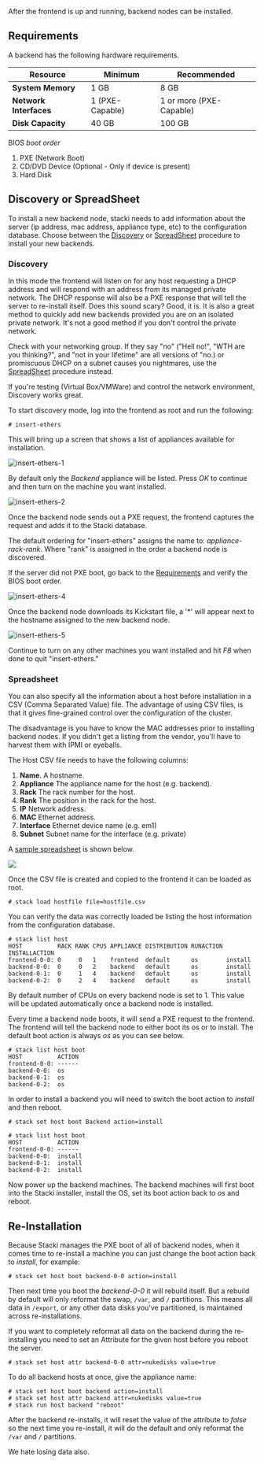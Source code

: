 After the frontend is up and running, backend nodes can be installed.

## Requirements 

A backend has the following hardware requirements. 

**Resource** | Minimum | Recommended
--- | --- | ---
**System Memory** | 1 GB | 8 GB
**Network Interfaces** | 1 (PXE-Capable) | 1 or more (PXE-Capable)
**Disk Capacity** | 40 GB | 100 GB

BIOS _boot order_

1. PXE (Network Boot)
2. CD/DVD Device (Optional - Only if device is present)
3. Hard Disk

## Discovery or SpreadSheet

To install a new backend node, stacki needs to add information about
the server (ip address, mac address, appliance type, etc) to the
configuration database.
Choose between the [Discovery](#discovery) or [SpreadSheet](#spreadsheet) procedure to install
your new backends.

### Discovery

In this mode the frontend will listen on for any host requesting a
DHCP address and will respond with an address from its managed private
network.
The DHCP response will also be a PXE response that will tell the
server to re-install itself.
Does this sound scary? Good, it is. It is also a great method to
quickly add new backends provided you are on an isolated private
network. It's not a good method if you don't control the private network.

Check with your networking group. If they say "no" ("Hell no!", "WTH are you
thinking?", and "not in your lifetime" are all versions of "no.) or promiscuous
DHCP on a subnet causes you nightmares, use the [SpreadSheet](#spreadsheet) procedure instead. 

If you're testing (Virtual Box/VMWare) and control the network environment, Discovery 
works great. 

To start discovery mode, log into the frontend as root and run the following:

```
# insert-ethers
```

This will bring up a screen that shows a list of appliances available
for installation.

![insert-ethers-1](images/insert-ethers/insert-ethers-1.png) 

By default only the _Backend_ appliance will be listed.
Press _OK_ to continue and then turn on the machine you want
installed.

![insert-ethers-2](images/insert-ethers/insert-ethers-2.png)

Once the backend node sends out a PXE request, the frontend captures the
request and adds it to the Stacki database.

The default ordering for "insert-ethers" assigns the name to:
_appliance_-_rack_-_rank_. Where "rank" is assigned in the order
a backend node is discovered. 

If the server did not PXE boot, go back to the
[Requirements](#requirements) and verify the BIOS boot order.

![insert-ethers-4](images/insert-ethers/insert-ethers-4.png)

Once the backend node downloads its Kickstart file, a '*' will appear next 
to the hostname assigned to the new backend node. 

![insert-ethers-5](images/insert-ethers/insert-ethers-5.png)

Continue to turn on any other machines you want installed and hit _F8_
when done to quit "insert-ethers."

### Spreadsheet

You can also specify all the information about a host before
installation in a CSV (Comma Separated Value) file.
The advantage of using CSV files, is that it gives fine-grained control over the
configuration of the cluster.

The disadvantage is you have to know the MAC addresses prior to installing backend nodes. 
If you didn't get a listing from the vendor, you'll have to harvest them with IPMI or 
eyeballs.

The Host CSV file needs to have the following columns:

1. **Name**. A hostname.
1. **Appliance** The appliance name for the host (e.g. backend).
1. **Rack** The rack number for the host.
1. **Rank** The position in the rack for the host.
1. **IP** Network address.
1. **MAC** Ethernet address.
1. **Interface** Ethernet device name (e.g. em1)
1. **Subnet** Subnet name for the interface (e.g. private)

A 
[sample spreadsheet](https://docs.google.com/spreadsheets/d/1C9XA1lNt15Ylnmq86bLoQ8Su_axByHH4IqCig30LVf4/pubhtml?gid=142297572&single=true)
is shown below. 

![](images/sample-host-configuration-csv.png) 


Once the CSV file is created and copied to the frontend it can be
loaded as root.

```
# stack load hostfile file=hostfile.csv
```

You can verify the data was correctly loaded be listing the host
information from the configuration database.

```
# stack list host
HOST          RACK RANK CPUS APPLIANCE DISTRIBUTION RUNACTION INSTALLACTION
frontend-0-0: 0     0   1    frontend  default      os        install      
backend-0-0:  0     0   2    backend   default      os        install      
backend-0-1:  0     1   4    backend   default      os        install      
backend-0-2:  0     2   4    backend   default      os        install
```

By default number of CPUs on every backend node is set to 1.
This value will be updated automatically once a backend node
is installed.

Every time a backend node boots, it will send a PXE request to the
frontend.
The frontend will tell the backend node to either boot its os or to
install.
The default boot action is always _os_ as you can see below.

```
# stack list host boot
HOST          ACTION
frontend-0-0: ------ 
backend-0-0:  os
backend-0-1:  os
backend-0-2:  os
```

In order to install a backend you will need to switch the boot action
to _install_ and then reboot.

```
# stack set host boot Backend action=install 
```

```
# stack list host boot
HOST          ACTION
frontend-0-0: ------ 
backend-0-0:  install
backend-0-1:  install
backend-0-2:  install
```

Now power up the backend machines.
The backend machines will first boot into the Stacki installer,
install the OS, set its boot action back to _os_ and reboot.

## Re-Installation

Because Stacki manages the PXE boot of all of backend nodes, when it
comes time to re-install a machine you can just change the boot
action back to _install_, for example:

```
# stack set host boot backend-0-0 action=install
```

Then next time you boot the _backend-0-0_ it will rebuild itself.
But a rebuild by default will only reformat the swap, ```/var```, and ```/``` partitions.
This means all data in ```/export```, or any other data disks you've partitioned, 
is maintained across re-installations.

If you want to completely reformat all data on the backend during the
re-installing you need to set an Attribute for the given host before
you reboot the server.

```
# stack set host attr backend-0-0 attr=nukedisks value=true
```

To do all backend hosts at once, give the appliance name:

```
# stack set host boot backend action=install
# stack set host attr backend attr=nukedisks value=true
# stack run host backend "reboot"
```

After the backend re-installs, it will reset the value of the attribute
to _false_ so the next time you re-install, it will do the default and
only reformat the ```/var``` and ```/``` partitions.

We hate losing data also.